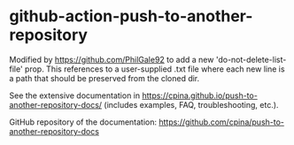 # github-action-push-to-another-repository

Modified by https://github.com/PhilGale92 to add a new 'do-not-delete-list-file' prop.
This references to a user-supplied .txt file where each new line is a path that should be preserved from the cloned dir.

See the extensive documentation in https://cpina.github.io/push-to-another-repository-docs/ (includes examples, FAQ, troubleshooting, etc.).

GitHub repository of the documentation: https://github.com/cpina/push-to-another-repository-docs
